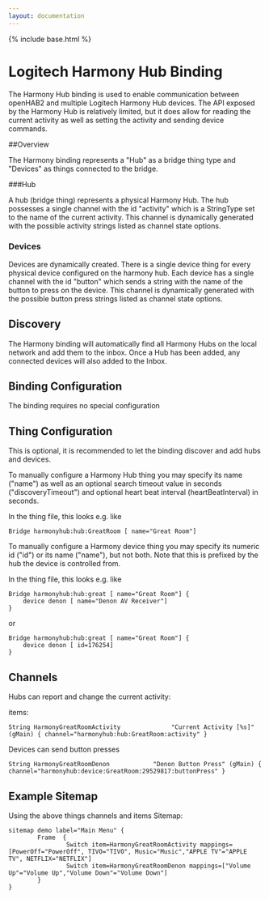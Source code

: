 ```yaml
---
layout: documentation
---
```


{% include base.html %}

# Logitech Harmony Hub Binding

The Harmony Hub binding is used to enable communication between openHAB2 and multiple Logitech Harmony Hub devices. The API exposed by the Harmony Hub is relatively limited, but it does allow for reading the current activity as well as setting the activity and sending device commands.

##Overview

The Harmony binding represents a "Hub" as a bridge thing type and "Devices" as things connected to the bridge.  

###Hub

A hub (bridge thing) represents a physical Harmony Hub.  The hub possesses a single channel with the id "activity" which is a StringType set to the name of the current activity.  This channel is dynamically generated with the possible activity strings listed as channel state options. 

### Devices

Devices are dynamically created. There is a single device thing for every physical device configured on the harmony hub.  Each device has a single channel with the id "button" which sends a string with the name of the button to press on the device.  This channel is dynamically generated with the possible button press strings listed as channel state options. 

## Discovery

The Harmony binding will automatically find all Harmony Hubs on the local network and add them to the inbox.  Once a Hub has been added, any connected devices will also added to the Inbox.

## Binding Configuration

The binding requires no special configuration

## Thing Configuration
This is optional, it is recommended to let the binding discover and add hubs and devices.
 
To manually configure a Harmony Hub thing you may specify its name ("name") as well as an optional search timeout value in seconds ("discoveryTimeout") and optional heart beat interval (heartBeatInterval) in seconds. 
 
In the thing file, this looks e.g. like

```
Bridge harmonyhub:hub:GreatRoom [ name="Great Room"]
```

To manually configure a Harmony device thing you may specify its numeric id ("id") or its name ("name"), but not both. Note that this is prefixed by the hub the device is controlled from.
 
In the thing file, this looks e.g. like

```
Bridge harmonyhub:hub:great [ name="Great Room"] {
    device denon [ name="Denon AV Receiver"]
}
```
or

```
Bridge harmonyhub:hub:great [ name="Great Room"] {
    device denon [ id=176254]
}
```
## Channels

Hubs can report and change the current activity:

items:

```
String HarmonyGreatRoomActivity              "Current Activity [%s]"  (gMain) { channel="harmonyhub:hub:GreatRoom:activity" }
```

Devices can send button presses

```
String HarmonyGreatRoomDenon            "Denon Button Press" (gMain) { channel="harmonyhub:device:GreatRoom:29529817:buttonPress" }
```
## Example Sitemap

Using the above things channels and items 
Sitemap:

```
sitemap demo label="Main Menu" {
        Frame  {
                Switch item=HarmonyGreatRoomActivity mappings=[PowerOff="PowerOff", TIVO="TIVO", Music="Music","APPLE TV"="APPLE TV", NETFLIX="NETFLIX"]
                Switch item=HarmonyGreatRoomDenon mappings=["Volume Up"="Volume Up","Volume Down"="Volume Down"]
        }
}
```